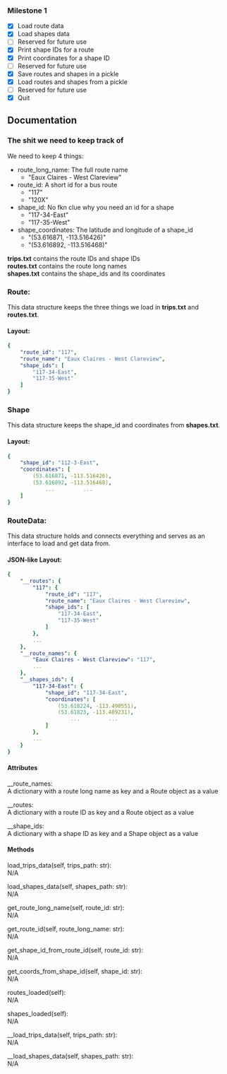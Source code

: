 ### Milestone 1
- [X] Load route data
- [X] Load shapes data
- [ ] Reserved for future use
- [X] Print shape IDs for a route
- [X] Print coordinates for a shape ID
- [ ] Reserved for future use
- [X] Save routes and shapes in a pickle
- [X] Load routes and shapes from a pickle
- [ ] Reserved for future use
- [X] Quit

## Documentation

### The shit we need to keep track of
We need to keep 4 things:
- route_long_name: The full route name 
  - "Eaux Claires - West Clareview"
- route_id: A short id for a bus route
  - "117"
  - "120X"
- shape_id: No fkn clue why you need an id for a shape
  - "117-34-East"
  - "117-35-West"
- shape_coordinates: The latitude and longitude of a shape_id
  - "(53.616871, -113.516426)"
  - "(53.616892, -113.516468)"

**trips.txt** contains the route IDs and shape IDs  
**routes.txt** contains the route long names  
**shapes.txt** contains the shape_ids and its coordinates  

### Route:
This data structure keeps the three things we load in **trips.txt** and **routes.txt**.  
#### Layout:
```yaml
{
    "route_id": "117",
    "route_name": "Eaux Claires - West Clareview",
    "shape_ids": [
        "117-34-East",
        "117-35-West"
    ]
}
```

### Shape
This data structure keeps the shape_id and coordinates from **shapes.txt**.  
#### Layout:
```yaml
{
    "shape_id": "112-3-East",
    "coordinates": [
        (53.616871, -113.516426),
        (53.616892, -113.516468),
            ...         ...
    ]
}
```

### RouteData:
This data structure holds and connects everything and serves as an interface to load and get data from.
#### JSON-like Layout:
```yaml
{
    "__routes": {
        "117": {
            "route_id": "117",
            "route_name": "Eaux Claires - West Clareview",
            "shape_ids": [
                "117-34-East",
                "117-35-West"
            ]
        },
        ...
    },
    "__route_names": {
        "Eaux Claires - West Clareview": "117",
        ...
    },
    "__shapes_ids": {
        "117-34-East": {
            "shape_id": "117-34-East",
            "coordinates": [
                (53.618224, -113.490551),
                (53.61823, -113.489231),
                    ...         ...
            ]
        },
        ...
    }
}
```

#### Attributes
__route_names:  
A dictionary with a route long name as key and a Route object as a value  

__routes:  
A dictionary with a route ID as key and a Route object as a value  

__shape_ids:  
A dictionary with a shape ID as key and a Shape object as a value  


#### Methods
load_trips_data(self, trips_path: str):  
N/A

load_shapes_data(self, shapes_path: str):  
N/A

get_route_long_name(self, route_id: str):  
N/A

get_route_id(self, route_long_name: str):  
N/A

get_shape_id_from_route_id(self, route_id: str):  
N/A

get_coords_from_shape_id(self, shape_id: str):  
N/A

routes_loaded(self):  
N/A

shapes_loaded(self):  
N/A

__load_trips_data(self, trips_path: str):  
N/A

__load_shapes_data(self, shapes_path: str):  
N/A
